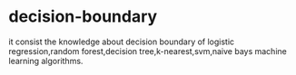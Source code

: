 # decision-boundary
it consist the knowledge about decision boundary of logistic regression,random forest,decision tree,k-nearest,svm,naive bays machine learning algorithms.
